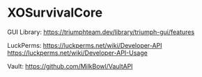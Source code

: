 # XOSurvivalCore

GUI Library:
https://triumphteam.dev/library/triumph-gui/features

LuckPerms:
https://luckperms.net/wiki/Developer-API
https://luckperms.net/wiki/Developer-API-Usage


Vault:
https://github.com/MilkBowl/VaultAPI

